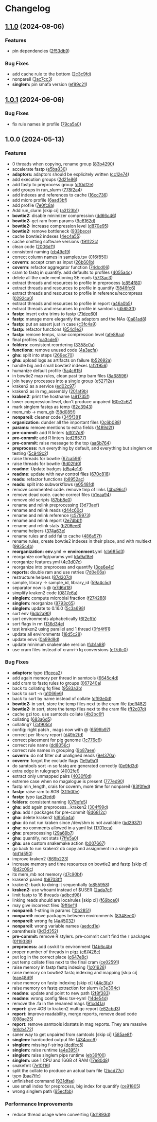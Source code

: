 # Changelog

## [1.1.0](https://github.com/3d-omics/mg_quant/compare/v1.0.1...v1.1.0) (2024-08-06)


### Features

* pin dependencies ([2f53db9](https://github.com/3d-omics/mg_quant/commit/2f53db95e7e8b2bcf57eb18a1d65a2b50ea521ce))


### Bug Fixes

* add cache rule to the bottom ([2c3c9fd](https://github.com/3d-omics/mg_quant/commit/2c3c9fd76052d1365033307c127c264e38c6db96))
* nonpareil ([3ac7cc3](https://github.com/3d-omics/mg_quant/commit/3ac7cc354d63634ea9e2a4fec9665fbcc628ee3a))
* **singlem:** pin smafa version ([ef89c21](https://github.com/3d-omics/mg_quant/commit/ef89c219b1cb24f31c1da648ed90e2923632af64))

## [1.0.1](https://github.com/3d-omics/mg_quant/compare/v1.0.0...v1.0.1) (2024-06-06)


### Bug Fixes

* fix rule names in profile ([79ca5a0](https://github.com/3d-omics/mg_quant/commit/79ca5a01499f54bddf2b25d645bbbb80ff96c05e))

## 1.0.0 (2024-05-13)


### Features

* 0 threads when copying, rename group ([83b4290](https://github.com/3d-omics/mg_quant/commit/83b42901ad8676259f7c923cbc74e205b7966476))
* accelerate fastp ([e5ba830](https://github.com/3d-omics/mg_quant/commit/e5ba8306ad9c5975aed4d6e7a71899cb79b23c3f))
* **adaptors:** adaptors should be explicitely written ([cc12e74](https://github.com/3d-omics/mg_quant/commit/cc12e7486e0fbc3d36068a63451f22d517529d4b))
* add execution groups ([2d21e86](https://github.com/3d-omics/mg_quant/commit/2d21e869cd951272d6b4b8f92501e6568f59a2e2))
* add fastp to preprocess group ([df0df2e](https://github.com/3d-omics/mg_quant/commit/df0df2ec472f64597b87804c264e5ecd861aef4e))
* add groups in run_slurm ([778f2a4](https://github.com/3d-omics/mg_quant/commit/778f2a45bf4dcec4af99a95f1357ef7561b0a0f5))
* add indexes and references to cache ([16cc736](https://github.com/3d-omics/mg_quant/commit/16cc7361dcb89550ecaff075da2c89a1626e8c63))
* add micro profile ([6aad3bf](https://github.com/3d-omics/mg_quant/commit/6aad3bf76821170d6795ec3b2f46d0dcc03b0fa2))
* add profile ([7e0fc8a](https://github.com/3d-omics/mg_quant/commit/7e0fc8adab4ceec71b7df8879be2faf9a3e31af6))
* Add run_slurm [skip ci] ([a3123b1](https://github.com/3d-omics/mg_quant/commit/a3123b1293315a9cc27f6f77da9e55929101ca07))
* **bowtie2:** disable minimizer compression ([dd66c46](https://github.com/3d-omics/mg_quant/commit/dd66c464b13c948611f3f079d548437e65075e7d))
* **bowtie2:** get ram from params ([9c8162d](https://github.com/3d-omics/mg_quant/commit/9c8162de3fbb84e04165141e2138c6f74f6bf9a9))
* **bowtie2:** increase compression level ([d870e95](https://github.com/3d-omics/mg_quant/commit/d870e950c585dc6c31c12dd92c9e8fb031834b38))
* **bowtie2:** remove bottleneck ([933bece](https://github.com/3d-omics/mg_quant/commit/933becef4552f54eb05e23bdf3bd6fdc0e9ac159))
* cache bowtie2 indexes ([4ec4a55](https://github.com/3d-omics/mg_quant/commit/4ec4a55f653612ff47479c9df332d9d3aa29c517))
* cache omitting software versions ([f91122c](https://github.com/3d-omics/mg_quant/commit/f91122c36231362af7f2932cfe4e080f8fef0d6a))
* clean code ([2006df1](https://github.com/3d-omics/mg_quant/commit/2006df1ff32d0239ee57d4387404c26c294fb38c))
* consistent naming ([cb49e19](https://github.com/3d-omics/mg_quant/commit/cb49e1963c16abd6bd18b9fd48eb46a6408b3d35))
* correct column names in samples.tsv ([016f850](https://github.com/3d-omics/mg_quant/commit/016f8507be4cceaebb6f70eddb3ac3a7a44361b8))
* **coverm:** accept cram as input ([26b601b](https://github.com/3d-omics/mg_quant/commit/26b601bdc43742073c38adf862187625668789dc))
* **coverm:** refactor aggregator function ([74dcd06](https://github.com/3d-omics/mg_quant/commit/74dcd06899c21b39e97b90eab499842c6fc519df))
* cram to fastq in quantify. add defaults to profiles ([4055a4c](https://github.com/3d-omics/mg_quant/commit/4055a4c0fa899beec0d54531348b3ee46ac95e59))
* delete all the code mentioning SE reads ([57f3ac3](https://github.com/3d-omics/mg_quant/commit/57f3ac372e7701181d856b885070c5fce8577709))
* extract threads and resources to profile in preprocess ([c854f80](https://github.com/3d-omics/mg_quant/commit/c854f80982e96878003af8714ac764f370c710c2))
* extract threads and resources to profile in quantify ([5846fc6](https://github.com/3d-omics/mg_quant/commit/5846fc6ec151bc29505bb84e5909cd7accd85cea))
* extract threads and resources to profile in reference/recompress ([0292ca0](https://github.com/3d-omics/mg_quant/commit/0292ca0baadbf60ffc5581a37ffa894bc97ab88f))
* extract threads and resources to profile in report ([a46a0b5](https://github.com/3d-omics/mg_quant/commit/a46a0b5691db90bb95875b316191c74891ff7458))
* extract threads and resources to profile in samtools ([d5653ff](https://github.com/3d-omics/mg_quant/commit/d5653ffdc916ae5cb1a3048355910f4ff0c32ff5))
* **fastp:** insert extra trims to fastp ([71dee60](https://github.com/3d-omics/mg_quant/commit/71dee6086e0d1ae82ce7fbc937ac062929b04ea7))
* **fastp:** manage more elegantly the adaptors and the NAs ([0a81ad8](https://github.com/3d-omics/mg_quant/commit/0a81ad86b7bda7be1bdfe41049fde09093282a56))
* **fastp:** put an assert just in case ([c3fc4a9](https://github.com/3d-omics/mg_quant/commit/c3fc4a9e4fd8f22208d880c44d34463fc87721f7))
* **fastp:** refactor functions ([854d1e3](https://github.com/3d-omics/mg_quant/commit/854d1e3450d4fd8cceb2faadf5453de27746407d))
* **fastp:** remove temps, raise compression level ([afe88aa](https://github.com/3d-omics/mg_quant/commit/afe88aa148d1756167d8f27f2e3ce6c14641b108))
* final profiles ([ca3cde5](https://github.com/3d-omics/mg_quant/commit/ca3cde54cff3f75624db79af0e367ff6fffa5412))
* **folders:** consistent reordering ([3358c0a](https://github.com/3d-omics/mg_quant/commit/3358c0a3eb912311977d2ef66fb5cbc9f7e67013))
* **functions:** remove unused code ([4a3acfa](https://github.com/3d-omics/mg_quant/commit/4a3acfa3caa3679659f8d71f2c84da61544e9a92))
* **gha:** split into steps ([269ec70](https://github.com/3d-omics/mg_quant/commit/269ec70c639cb725128bf302ef670de5ef40fb69))
* **gha:** upload logs as artifacts on failure ([b52692a](https://github.com/3d-omics/mg_quant/commit/b52692aac518db95632c3d3db432b9a05f9e3a84))
* handle big and small bowtie2 indexes ([af2f956](https://github.com/3d-omics/mg_quant/commit/af2f9567f82d1e31bc868b7c122355a95dd8d388))
* humanize default profile ([5a4c615](https://github.com/3d-omics/mg_quant/commit/5a4c615e8cfb7a3f3847d9f12b5abd758def3c69))
* in bowtie2 map rules, clean past tmp bam files ([8a68596](https://github.com/3d-omics/mg_quant/commit/8a6859656a1a66debfbfc15fd8ed51de2929e73c))
* join heavy processes into a single group ([e52712a](https://github.com/3d-omics/mg_quant/commit/e52712afd9c0142c17103d51af371502ebbfcf13))
* kraken2 as a service ([ed02c97](https://github.com/3d-omics/mg_quant/commit/ed02c97a717de39a4fdd96e8eaaba876d50ba589))
* kraken2 as in mg_assembly ([201af9b](https://github.com/3d-omics/mg_quant/commit/201af9b2a26882b3323ac7c358ce2d4f7ecb597b))
* **kraken2:** print the hostname ([a91735f](https://github.com/3d-omics/mg_quant/commit/a91735fa768a41c6911fcfa87ce5497f5134c8a0))
* lower compression level, don't produce unpaired ([60e2c67](https://github.com/3d-omics/mg_quant/commit/60e2c6776029817b0e0301e34b65aba4d1a88ba3))
* mark singlem fastqs as temp ([62c3943](https://github.com/3d-omics/mg_quant/commit/62c3943ab29698a0cdf2221f70785f14ea7f4b8f))
* mem_mb -&gt; mem_gb ([58d085f](https://github.com/3d-omics/mg_quant/commit/58d085f8aabc001ff3f43a8f163aead64eb19e51))
* **nonpareil:** cleaner code ([345f381](https://github.com/3d-omics/mg_quant/commit/345f3818b678ced680dcf8dea9c0aff548e4f607))
* **organization:** dunder all the important files ([0c6b088](https://github.com/3d-omics/mg_quant/commit/0c6b088561d3aa9cd7ee691a43888e76de0a205c))
* **params:** remove mentions to extra fields ([f489d2f](https://github.com/3d-omics/mg_quant/commit/f489d2f8e4304f4977ad20c4797c73cd18bfe7fa))
* **pre-commit:** add R linters ([df017d8](https://github.com/3d-omics/mg_quant/commit/df017d8786c884aba4fd0e16d68ff17a8a13851a))
* **pre-commit:** add R linters ([cd26577](https://github.com/3d-omics/mg_quant/commit/cd265777bb3d6da96ba588f66b5c0acde0ae9c0e))
* **pre-commit:** raise message to the top ([aa6b764](https://github.com/3d-omics/mg_quant/commit/aa6b7649d66040a8e3ca50507c94b82bb0d52ab3))
* **preprocess:** run everything by default, and everything but singlem on testing ([5c949c2](https://github.com/3d-omics/mg_quant/commit/5c949c24083701dc29e839745f576691d34b5e56))
* raise threads for bowtie ([67ca596](https://github.com/3d-omics/mg_quant/commit/67ca596d295d2596cb3dfba30ebbda2cb260eec0))
* raise threads for bowtie ([8d02fd0](https://github.com/3d-omics/mg_quant/commit/8d02fd0b5785d3157d6661f923e58a166bf04e3a))
* **readme:** Update badges ([d5a4e1d](https://github.com/3d-omics/mg_quant/commit/d5a4e1d71220a9fa7df6714c4dea1cc67f26ae7d))
* **readme:** update with new control files ([670c818](https://github.com/3d-omics/mg_quant/commit/670c818f48ac51e1ccdf03fa42f21018a29b2e89))
* **reads:** refactor functions ([b8952ac](https://github.com/3d-omics/mg_quant/commit/b8952acec665aff1922aa600bbc9fbb87bf903fb))
* **reads:** split into subworkflows ([e05481d](https://github.com/3d-omics/mg_quant/commit/e05481df71a0f4241d3b2407211b80987a01e059))
* remove commented code. remove tmp of links ([4bc96c1](https://github.com/3d-omics/mg_quant/commit/4bc96c11c0029ad88a99c5b1f24a5298b0fbddab))
* remove dead code. cache correct files ([b1eaa94](https://github.com/3d-omics/mg_quant/commit/b1eaa94cd66697520c957a451bbae258fde56e4f))
* remove old scripts ([87bb8e0](https://github.com/3d-omics/mg_quant/commit/87bb8e01a75638dc751daa15d37b33b51170f932))
* rename and relink preprocessing ([3d73aef](https://github.com/3d-omics/mg_quant/commit/3d73aef8acc7e088a6f4c5ddeb4d1cfe9092d9a2))
* rename and relink reads ([d44c60c](https://github.com/3d-omics/mg_quant/commit/d44c60c2a8ee96aa80b886962543092a6a686957))
* rename and relink reference ([c579973](https://github.com/3d-omics/mg_quant/commit/c579973afb6f7ad1eb790963acbdfa26b163cafe))
* rename and relink report ([2e7dbbf](https://github.com/3d-omics/mg_quant/commit/2e7dbbf95c7d5609cfec48153bbb9b2107b67fc1))
* rename and relink stats ([b206ee6](https://github.com/3d-omics/mg_quant/commit/b206ee60d47da2cbc27a65762c5da5f84d4a3cd3))
* rename helpers ([374a63e](https://github.com/3d-omics/mg_quant/commit/374a63ec870d21edce991153aeeae4e63c62112f))
* rename rules and add fai to cache ([486a57f](https://github.com/3d-omics/mg_quant/commit/486a57f34052545c6da9b7494e3ead4a28910e16))
* rename rules, create bowtie2 indexes in their place, and with multiext ([9935c4b](https://github.com/3d-omics/mg_quant/commit/9935c4baa462749bdc8f0cdf3b325dc8d222a4c9))
* **reorganization:** __env__.yml =&gt; __environment__.yml ([cb685d3](https://github.com/3d-omics/mg_quant/commit/cb685d3c489db05d81b0d95edd65d3944d3c7900))
* reorganize config/params.yml ([da9af8e](https://github.com/3d-omics/mg_quant/commit/da9af8eed2588e8809f0d8fc31022d4de399d483))
* reorganize features.yml ([4e3d07c](https://github.com/3d-omics/mg_quant/commit/4e3d07c199a2bbb244fea43234046fe82eda2443))
* reorganize into preprocess and quantify ([3ce6e4c](https://github.com/3d-omics/mg_quant/commit/3ce6e4c46d741b529aa65b1694f7b3a75cae79f9))
* **reports:** double ram and use retries ([7d0e06a](https://github.com/3d-omics/mg_quant/commit/7d0e06ad1e76c5958056477810536d7041e13fe3))
* restructure helpers ([87d307d](https://github.com/3d-omics/mg_quant/commit/87d307d86023e1bf4194e616440e6a8c2dd20f3c))
* sample, library -&gt; sample_id, library_id ([59a4c5d](https://github.com/3d-omics/mg_quant/commit/59a4c5d0e4d74096762d662f2ffd4cbbb5efd4cf))
* separator now is @ ([e7d6d18](https://github.com/3d-omics/mg_quant/commit/e7d6d18cf2cd01f3721e35d729fd29390a4d132c))
* simplify kraken2 code ([0817e6a](https://github.com/3d-omics/mg_quant/commit/0817e6a485d86d0bd3fcaa7fa6cf6297e77923de))
* **singlem:** compute microbial fraction ([f274288](https://github.com/3d-omics/mg_quant/commit/f274288e7c6a15a60d9bae0020631158483b1f54))
* **singlem:** reorganize ([8793c65](https://github.com/3d-omics/mg_quant/commit/8793c65f76cc42dad3679ae5334924eeea4e5fa2))
* **singlem:** update to 0.16.0 ([5c3a698](https://github.com/3d-omics/mg_quant/commit/5c3a698b256e357166ddaea7015e73f9597bee0b))
* sort env ([6db2a90](https://github.com/3d-omics/mg_quant/commit/6db2a9043795978298236ad9c57a43f1ee9660ff))
* sort environments alphabetically ([6f2effb](https://github.com/3d-omics/mg_quant/commit/6f2effbd42d7068ffab8809c1f6cb0fb2f3d4d1c))
* sort flags in rm ([136d34e](https://github.com/3d-omics/mg_quant/commit/136d34e8d4ddc13e35964118fa14fa32d240eae8))
* test kraken2 using parallel and 1 thread ([0fd4f61](https://github.com/3d-omics/mg_quant/commit/0fd4f610ae5b8c93e1fa194e6e4b3ca43c5bb53d))
* update all environments ([18d5c28](https://github.com/3d-omics/mg_quant/commit/18d5c28095bee3a4812a75be1fdb72d705afab88))
* update envs ([0a99d8d](https://github.com/3d-omics/mg_quant/commit/0a99d8dc07955ac15c9bb4adaebfce8dee06d871))
* update minimum snakemake version ([fcb1a98](https://github.com/3d-omics/mg_quant/commit/fcb1a984bb3abf4477f99a1ed6c835f119176a65))
* use cram files instead of cram&lt;-&gt;fq conversions ([ef7dfc0](https://github.com/3d-omics/mg_quant/commit/ef7dfc0ea7e8e5308f009e381bcdca90c24ebc49))


### Bug Fixes

* **adaptors:** typo ([ffceca2](https://github.com/3d-omics/mg_quant/commit/ffceca2b67fb8771a70945d60a3fe22c2ba201d6))
* add again memory per thread in samtools ([6645c4d](https://github.com/3d-omics/mg_quant/commit/6645c4d68f7b99aecc69e0af5978c27cd4bf6c42))
* add cram to fastq rules to groups ([067240a](https://github.com/3d-omics/mg_quant/commit/067240a9496502a7e919084a61caf71aff52b3af))
* back to collating fq files ([9583a3b](https://github.com/3d-omics/mg_quant/commit/9583a3b058bc794591c45bae686788c8c07eb99b))
* back to sort -n ([a1066e6](https://github.com/3d-omics/mg_quant/commit/a1066e6a8656f6e31ea1c99c7a3016b4c34f25c1))
* back to sort by name instead of collate ([cf93e0d](https://github.com/3d-omics/mg_quant/commit/cf93e0d532d48c85450f07ff4f97f02fc7c99903))
* **bowtie2:** in sort, store the temp files next to the cram file ([bcff482](https://github.com/3d-omics/mg_quant/commit/bcff48226c7b2f1b2e65c3100c706229c4eb0b77))
* **bowtie2:** in sort, store the temp files next to the cram file ([ff2c07d](https://github.com/3d-omics/mg_quant/commit/ff2c07dbc4a639772729a958a40694688e038b08))
* cache gzi too. use samtools collate ([4b2bc6f](https://github.com/3d-omics/mg_quant/commit/4b2bc6f7c49059ed7b1fe409784de7e2448fd483))
* collating ([683a6d5](https://github.com/3d-omics/mg_quant/commit/683a6d569c500be729b2abcf477ad79bb0acdb5a))
* collating? ([7af905b](https://github.com/3d-omics/mg_quant/commit/7af905bb36a995d0ae88adff51a67a30b2117b78))
* config: right patsh , mags now with @ ([6599b97](https://github.com/3d-omics/mg_quant/commit/6599b97f698aa0e7ee2b3f517fe9b890342416c0))
* correct per library report ([d49b2fd](https://github.com/3d-omics/mg_quant/commit/d49b2fdf516d686526d9dce09cd01b295555f0de))
* correct placement for pig genome ([1c776c6](https://github.com/3d-omics/mg_quant/commit/1c776c6891c22e4a73eb86b0c1d83e1213b4cf77))
* correct rule name ([dd8056c](https://github.com/3d-omics/mg_quant/commit/dd8056ca2da805ed3fd71476a4b24609ea12c871))
* correct rule names in grouping ([9b87aee](https://github.com/3d-omics/mg_quant/commit/9b87aee32efe743721de2693e81213d2667002f4))
* **coverm:** do not filter out unaligned reads ([9e1370a](https://github.com/3d-omics/mg_quant/commit/9e1370a7cf111badf2bf6b59bb1f67c3328847a4))
* **coverm:** forgot the exclude flags ([1e9a9a1](https://github.com/3d-omics/mg_quant/commit/1e9a9a133330b5d29cfc988f4a4a4d1e888df4b2))
* do samtools sort -n so fastq are generated correctly ([0e9fd3d](https://github.com/3d-omics/mg_quant/commit/0e9fd3dea4a192b3624bac9a05c27ab885d7da69))
* extra edge in rulegraph ([4002fef](https://github.com/3d-omics/mg_quant/commit/4002fefc9fa8bbdc50f32a368674d0d158643b17))
* extract only unmapped pairs ([4030f0d](https://github.com/3d-omics/mg_quant/commit/4030f0dc6e5c90cbcec261cbd17d2ddb700fd905))
* extreme case when no magalogue is present ([777ed90](https://github.com/3d-omics/mg_quant/commit/777ed90919864ad8928d6dfa4de8f9f1a5cba0f7))
* fastp min_length, crais for coverm, more time for nonpareil ([83f0fed](https://github.com/3d-omics/mg_quant/commit/83f0fed071ba2011f0456598130344c1388dd838))
* **fastp:** raise ram to 8GB ([31f500e](https://github.com/3d-omics/mg_quant/commit/31f500ee5fd87e2d5b4ce95f8223c5be075b100b))
* **fastp:** typo ([ae2fedd](https://github.com/3d-omics/mg_quant/commit/ae2fedd4775a87fa0d3d2c6ea6a5dd63c196a7a3))
* **folders:** consistent naming ([079efe5](https://github.com/3d-omics/mg_quant/commit/079efe5f58af6c5b8eee6329ef0bc12bfbcf8f3c))
* **gha:** add again preprocess__kraken2 ([304f99d](https://github.com/3d-omics/mg_quant/commit/304f99d57e6d8f750abe95a288a3bd3ded60bd46))
* **gha:** add r packages for pre-commit ([8d6812c](https://github.com/3d-omics/mg_quant/commit/8d6812c3023098b51fd9a43d878c21e49e6523ca))
* **gha:** delete kraken2 ([d6b5a4a](https://github.com/3d-omics/mg_quant/commit/d6b5a4a0d52c6c040c988b607983d9cef1fbcbb6))
* **gha:** do not run kraken since /dev/shm is not available ([bd2937f](https://github.com/3d-omics/mg_quant/commit/bd2937fb2bb201f7c6cd44f0f50394bc4ce2e90b))
* **gha:** no comments allowed in a yaml list ([1701eca](https://github.com/3d-omics/mg_quant/commit/1701eca77d92a8d478e4ee7e998a74857132c0ac))
* **gha:** preprocessing ([29a69b7](https://github.com/3d-omics/mg_quant/commit/29a69b713d0a1431a279bd9720cbbd2d6e807175))
* **gha:** quantify, not stats ([7ffe5a0](https://github.com/3d-omics/mg_quant/commit/7ffe5a0add90daa61dd87ff2ac0dd55e15b3c6c4))
* **gha:** use custom snakemake action ([b007667](https://github.com/3d-omics/mg_quant/commit/b00766761cbac2a7e7e6f362740fc62348fae49a))
* go back to run kraken2 db copy and assignment in a single job ([dd1d550](https://github.com/3d-omics/mg_quant/commit/dd1d55082cc33049f53786bf508e0f80ba70c1a0))
* improve kraken2 ([869b223](https://github.com/3d-omics/mg_quant/commit/869b223d9e5d0961bf664b1a6e94f6190ac78b29))
* increase memory and time resources on bowtie2 and fastp [skip ci] ([8d2c09c](https://github.com/3d-omics/mg_quant/commit/8d2c09c4671a9aa8e432a87e777ba26cedd9f777))
* its mem_mb not memory ([d7c90bf](https://github.com/3d-omics/mg_quant/commit/d7c90bf2f0eba5111f1866f13051af81081f7cc5))
* kraken2 paired ([b9703ff](https://github.com/3d-omics/mg_quant/commit/b9703ff819f7b12162932d7706e655751e61ec8f))
* kraken2: back to doing it sequentially ([e855958](https://github.com/3d-omics/mg_quant/commit/e855958d54edb1e6bbbfd92ec6b087943c740479))
* **kraken2:** use whoami instead of $USER ([2ada7cf](https://github.com/3d-omics/mg_quant/commit/2ada7cfa549b287ae79a14dc25e0dd61a3aab390))
* limit fastp to 16 threads ([adbcd98](https://github.com/3d-omics/mg_quant/commit/adbcd98d003302f43596673846c5b3e03f83b713))
* linking reads should are localrules [skip ci] ([f69bce0](https://github.com/3d-omics/mg_quant/commit/f69bce03e94857131f81c2cadba34296ec16c20a))
* may give incorrect files ([9ff4ef1](https://github.com/3d-omics/mg_quant/commit/9ff4ef1c4233f1c7a1453adafa3713bf2d6ae1cc))
* **nonpareil:** f-string in params ([10b2851](https://github.com/3d-omics/mg_quant/commit/10b285148fb506278b49410379ec5f38917f6856))
* **nonpareil:** move packages between environments ([8348ee0](https://github.com/3d-omics/mg_quant/commit/8348ee08db32f2db28ea1015c41fee8692ae017a))
* **nonpareil:** wrong fq ([4a45032](https://github.com/3d-omics/mg_quant/commit/4a450320717e3e9ba54f0d7eb5b12350703d5e18))
* **nonpareil:** wrong variable names ([aedcd1e](https://github.com/3d-omics/mg_quant/commit/aedcd1e441ea04aa701fc59a2d984203c11fc27e))
* parenthesis ([8d3d352](https://github.com/3d-omics/mg_quant/commit/8d3d352c31efa104da3d2a106b6224fe53258153))
* **pre-commit:** remove R stylers. pre-commit can't find the r packages ([0119339](https://github.com/3d-omics/mg_quant/commit/0119339680229b93fddd657ea8cd9f6726f31e3c))
* **preprocess:** add csvkit to environment ([14b6c4b](https://github.com/3d-omics/mg_quant/commit/14b6c4b2a221619315fd3f2610c65c4a6e2526cb))
* proper number of threads in pigz ([c67426c](https://github.com/3d-omics/mg_quant/commit/c67426c80db217c9c20f5b53fe4d8dff39c94bc4))
* put log in the correct place ([c647e8c](https://github.com/3d-omics/mg_quant/commit/c647e8cce4c9092418ca538683ec1bfa230aeff1))
* put temp collate files next to the final cram ([ce02591](https://github.com/3d-omics/mg_quant/commit/ce02591d489d0fd73e1a5f178cf13e679e7053a4))
* raise memory in fastp fastq indexing ([1c01928](https://github.com/3d-omics/mg_quant/commit/1c019288823df19e4cf1e9864eaca4e4576d31c0))
* raise memory on bowtie2 fastq indexing and mapping [skip ci] ([eae48d9](https://github.com/3d-omics/mg_quant/commit/eae48d998fad2c61e95b988fa5d94a52c8e99fb9))
* raise memory on fastp indexing [skip ci] ([44c3fa1](https://github.com/3d-omics/mg_quant/commit/44c3fa1c302bafeaa9731687c22d1f917e490571))
* raise memory on fastq extraction for slurm ([e3e394c](https://github.com/3d-omics/mg_quant/commit/e3e394c6acbfdf49931d726912f5947e2e5c3468))
* **readme:** update and point to new path ([2f8f383](https://github.com/3d-omics/mg_quant/commit/2f8f383e7681c0c18b9c3130fc1b0ddd45ca1e77))
* **readme:** wrong config files: tsv-&gt;yml ([14de54d](https://github.com/3d-omics/mg_quant/commit/14de54d4125c598dfdf5120ee2791a2931b32048))
* remove the .fa in the renamed mags ([91cd41a](https://github.com/3d-omics/mg_quant/commit/91cd41ac98ee63c4a85d83fa2d3a368d0b9c7607))
* **report:** give 4GB to kraken2 multiqc report ([e62cbd3](https://github.com/3d-omics/mg_quant/commit/e62cbd359a70ff43a5cdf3777465590211d1e15f))
* **report:** improve readability, merge reports, remove dead code ([098ae25](https://github.com/3d-omics/mg_quant/commit/098ae25f94c22b7ea3e6a98e52b0b1b41044aa94))
* **report:** remove samtools idxstats in mag reports. They are massive ([e8cb472](https://github.com/3d-omics/mg_quant/commit/e8cb472f408a801e548fe3b8ac1d8f6dd0f58cbe))
* saner way to get unpaired from samtools [skip ci] ([585ae8f](https://github.com/3d-omics/mg_quant/commit/585ae8fff46a47316993ded617882e53ca3834ca))
* **singlem:** hardcoded output file ([434acc9](https://github.com/3d-omics/mg_quant/commit/434acc9033282e1b3932934f7e2851a3e02070dc))
* **singlem:** missing f-string ([dcdfcc5](https://github.com/3d-omics/mg_quant/commit/dcdfcc5fe0242d4bd1e25c36fdd4c66b1dbe0887))
* **singlem:** raise runtime ([a4e3951](https://github.com/3d-omics/mg_quant/commit/a4e3951857b982d07f780fd01648f3c58f915239))
* **singlem:** raise singlem pipe runtime ([eb39f00](https://github.com/3d-omics/mg_quant/commit/eb39f00dcf2153ddc363c65d0e3effa359ba56db))
* **singlem:** use 1 CPU and 16GB of RAM ([17e80d8](https://github.com/3d-omics/mg_quant/commit/17e80d8d0488b67927308f17fa2e6d4923d14b48))
* snakefmt ([7e10116](https://github.com/3d-omics/mg_quant/commit/7e10116c2d09890a7bacdb9280778c38c13e3689))
* split the collate to produce an actual bam file ([2bcd77c](https://github.com/3d-omics/mg_quant/commit/2bcd77c29f609a7bb352e84d371b264b6214e16f))
* typo ([baa7ffc](https://github.com/3d-omics/mg_quant/commit/baa7ffcbd427226da7f5a39846b906d4db1208cb))
* unfinished command ([931dfae](https://github.com/3d-omics/mg_quant/commit/931dfae112a60fea8ab8ec12e06e53bfabcbe343))
* use small index for preprocess, big index for quantify ([ce91805](https://github.com/3d-omics/mg_quant/commit/ce91805606fb809c1ea8aebfc1954ac6ff5c875f))
* wrong singlem path ([65ecfbb](https://github.com/3d-omics/mg_quant/commit/65ecfbbdc6bb1a739003430752d2af724a5d4881))


### Performance Improvements

* reduce thread usage when converting ([3d1893d](https://github.com/3d-omics/mg_quant/commit/3d1893d3d6d9a5dc82a7be63ea9bcdd89f2f5d22))
